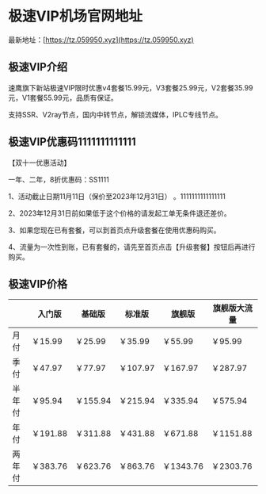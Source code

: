 # 极速VIP机场官网地址

最新地址：[https://tz.059950.xyz](https://tz.059950.xyz)

## 极速VIP介绍

速鹰旗下新站极速VIP限时优惠v4套餐15.99元，V3套餐25.99元，V2套餐35.99元，V1套餐55.99元，品质有保证。

支持SSR、V2ray节点，国内中转节点，解锁流媒体，IPLC专线节点。

## 极速VIP优惠码1111111111111

【双十一优惠活动】

一年、二年，8折优惠码：SS1111

1、活动截止日期11月11日（保价至2023年12月31日） 。1111111111111111

2、2023年12月31日前如果低于这个价格的请发起工单无条件退还差价。

3、如果您现在已有套餐，可以到首页点升级套餐在使用优惠码购买。

4、流量为一次性到账，已有套餐的，请先至首页点击【升级套餐】按钮后再进行购买。

## 极速VIP价格

||入门版|基础版|标准版|旗舰版|旗舰版大流量|
|----|----|----|----|----|----|
|月付|￥15.99|￥25.99|￥35.99|￥55.99|￥95.99|
|季付|￥47.97|￥77.97|￥107.97|￥167.97|￥287.97|
|半年付|￥95.94|￥155.94|￥215.94|￥335.94|￥575.94|
|年付|￥191.88|￥311.88|￥431.88|￥671.88|￥1151.88|
|两年付|￥383.76|￥623.76|￥863.76|￥1343.76|￥2303.76|
